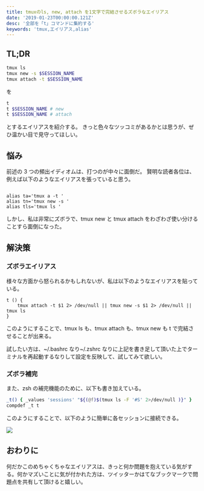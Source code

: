 ```yaml
---
title: tmuxのls, new, attach を1文字で完結させるズボラなエイリアス
date: '2019-01-23T00:00:00.121Z'
desc: '全部を「t」コマンドに集約する'
keywords: 'tmux,エイリアス,alias'
---
```


## TL;DR

```sh
tmux ls
tmux new -s $SESSION_NAME
tmux attach -t $SESSION_NAME
```

を

```sh
t
t $SESSION_NAME # new
t $SESSION_NAME # attach
```

とするエイリアスを紹介する。
きっと色々なツッコミがあるかとは思うが、ぜひ温かい目で見守ってほしい。

## 悩み

前述の 3 つの頻出イディオムは、打つのが中々に面倒だ。
賢明な読者各位は、例えば以下のようなエイリアスを張っていると思う。

```

alias ta='tmux a -t '
alias tn='tmux new -s '
alias tls='tmux ls '

```

しかし、私は非常にズボラで、tmux new と tmux attach をわざわざ使い分けることすら面倒になった。

## 解決策

### ズボラエイリアス

様々な方面から怒られるかもしれないが、私は以下のようなエイリアスを貼っている。

```
t () {
	tmux attach -t $1 2> /dev/null || tmux new -s $1 2> /dev/null || tmux ls
}
```

このようにすることで、tmux ls も、tmux attach も、tmux new も t で完結させることが出来る。

試したい方は、~/.bashrc なり~/.zshrc なりに上記を書き足して頂いた上でターミナルを再起動するなりして設定を反映して、試してみて欲しい。

### ズボラ補完

また、zsh の補完機能のために、以下も書き加えている。

```zsh
_t() { _values 'sessions' "${(@f)$(tmux ls -F '#S' 2>/dev/null )}" }
compdef _t t
```

このようにすることで、以下のように簡単に各セッションに接続できる。

![](https://i.imgur.com/FKdeJJw.png)

## おわりに

何だかこのめちゃくちゃなエイリアスは、きっと何か問題を抱えている気がする。何かマズいことに気が付かれた方は、ツイッターかはてなブックマークで問題点を共有して頂けると嬉しい。
